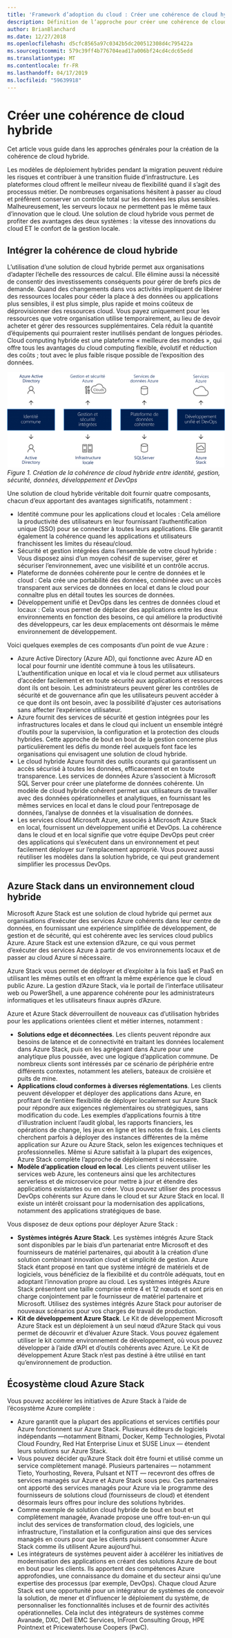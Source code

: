```yaml
---
title: 'Framework d’adoption du cloud : Créer une cohérence de cloud hybride'
description: Définition de l’approche pour créer une cohérence de cloud hybride
author: BrianBlanchard
ms.date: 12/27/2018
ms.openlocfilehash: d5cfc8565a97c0342b5dc200512308d4c795422a
ms.sourcegitcommit: 579c39ff4b776704ead17a006bf24cd4cdc65edd
ms.translationtype: MT
ms.contentlocale: fr-FR
ms.lasthandoff: 04/17/2019
ms.locfileid: "59639918"
---
```

# <a name="create-hybrid-cloud-consistency"></a>Créer une cohérence de cloud hybride

Cet article vous guide dans les approches générales pour la création de la cohérence de cloud hybride.

Les modèles de déploiement hybrides pendant la migration peuvent réduire les risques et contribuer à une transition fluide d’infrastructure. Les plateformes cloud offrent le meilleur niveau de flexibilité quand il s’agit des processus métier. De nombreuses organisations hésitent à passer au cloud et préfèrent conserver un contrôle total sur les données les plus sensibles. Malheureusement, les serveurs locaux ne permettent pas le même taux d’innovation que le cloud. Une solution de cloud hybride vous permet de profiter des avantages des deux systèmes : la vitesse des innovations du cloud ET le confort de la gestion locale.

## <a name="integrate-hybrid-cloud-consistency"></a>Intégrer la cohérence de cloud hybride

L’utilisation d’une solution de cloud hybride permet aux organisations d’adapter l’échelle des ressources de calcul. Elle élimine aussi la nécessité de consentir des investissements conséquents pour gérer de brefs pics de demande. Quand des changements dans vos activités impliquent de libérer des ressources locales pour céder la place à des données ou applications plus sensibles, il est plus simple, plus rapide et moins coûteux de déprovisionner des ressources cloud. Vous payez uniquement pour les ressources que votre organisation utilise temporairement, au lieu de devoir acheter et gérer des ressources supplémentaires. Cela réduit la quantité d’équipements qui pourraient rester inutilisés pendant de longues périodes. Cloud computing hybride est une plateforme « meilleure des mondes », qui offre tous les avantages du cloud computing flexible, évolutif et réduction des coûts ; tout avec le plus faible risque possible de l’exposition des données.

![Création de la cohérence de cloud hybride entre identité, gestion, sécurité, données, développement et DevOps](../../_images/hybrid-consistency.png)
*Figure 1. Création de la cohérence de cloud hybride entre identité, gestion, sécurité, données, développement et DevOps*

Une solution de cloud hybride véritable doit fournir quatre composants, chacun d’eux apportant des avantages significatifs, notamment :

- Identité commune pour les applications cloud et locales : Cela améliore la productivité des utilisateurs en leur fournissant l’authentification unique (SSO) pour se connecter à toutes leurs applications. Elle garantit également la cohérence quand les applications et utilisateurs franchissent les limites du réseau/cloud.
- Sécurité et gestion intégrées dans l’ensemble de votre cloud hybride : Vous disposez ainsi d’un moyen cohésif de superviser, gérer et sécuriser l’environnement, avec une visibilité et un contrôle accrus.
- Plateforme de données cohérente pour le centre de données et le cloud : Cela crée une portabilité des données, combinée avec un accès transparent aux services de données en local et dans le cloud pour connaître plus en détail toutes les sources de données.
- Développement unifié et DevOps dans les centres de données cloud et locaux : Cela vous permet de déplacer des applications entre les deux environnements en fonction des besoins, ce qui améliore la productivité des développeurs, car les deux emplacements ont désormais le même environnement de développement.
  
Voici quelques exemples de ces composants d’un point de vue Azure :

- Azure Active Directory (Azure AD), qui fonctionne avec Azure AD en local pour fournir une identité commune à tous les utilisateurs. L’authentification unique en local et via le cloud permet aux utilisateurs d’accéder facilement et en toute sécurité aux applications et ressources dont ils ont besoin. Les administrateurs peuvent gérer les contrôles de sécurité et de gouvernance afin que les utilisateurs peuvent accéder à ce que dont ils ont besoin, avec la possibilité d’ajuster ces autorisations sans affecter l’expérience utilisateur.
- Azure fournit des services de sécurité et gestion intégrées pour les infrastructures locales et dans le cloud qui incluent un ensemble intégré d’outils pour la supervision, la configuration et la protection des clouds hybrides. Cette approche de bout en bout de la gestion concerne plus particulièrement les défis du monde réel auxquels font face les organisations qui envisagent une solution de cloud hybride.
- Le cloud hybride Azure fournit des outils courants qui garantissent un accès sécurisé à toutes les données, efficacement et en toute transparence. Les services de données Azure s’associent à Microsoft SQL Server pour créer une plateforme de données cohérente. Un modèle de cloud hybride cohérent permet aux utilisateurs de travailler avec des données opérationnelles et analytiques, en fournissant les mêmes services en local et dans le cloud pour l’entreposage de données, l’analyse de données et la visualisation de données.
- Les services cloud Microsoft Azure, associés à Microsoft Azure Stack en local, fournissent un développement unifié et DevOps. La cohérence dans le cloud et en local signifie que votre équipe DevOps peut créer des applications qui s’exécutent dans un environnement et peut facilement déployer sur l’emplacement approprié. Vous pouvez aussi réutiliser les modèles dans la solution hybride, ce qui peut grandement simplifier les processus DevOps.

## <a name="azure-stack-in-a-hybrid-cloud-environment"></a>Azure Stack dans un environnement cloud hybride

Microsoft Azure Stack est une solution de cloud hybride qui permet aux organisations d’exécuter des services Azure cohérents dans leur centre de données, en fournissant une expérience simplifiée de développement, de gestion et de sécurité, qui est cohérente avec les services cloud publics Azure. Azure Stack est une extension d’Azure, ce qui vous permet d’exécuter des services Azure à partir de vos environnements locaux et de passer au cloud Azure si nécessaire.

Azure Stack vous permet de déployer et d’exploiter à la fois IaaS et PaaS en utilisant les mêmes outils et en offrant la même expérience que le cloud public Azure. La gestion d’Azure Stack, via le portail de l’interface utilisateur web ou PowerShell, a une apparence cohérente pour les administrateurs informatiques et les utilisateurs finaux auprès d’Azure.

Azure et Azure Stack déverrouillent de nouveaux cas d’utilisation hybrides pour les applications orientées client et métier internes, notamment :

- **Solutions edge et déconnectées**. Les clients peuvent répondre aux besoins de latence et de connectivité en traitant les données localement dans Azure Stack, puis en les agrégeant dans Azure pour une analytique plus poussée, avec une logique d’application commune. De nombreux clients sont intéressés par ce scénario de périphérie entre différents contextes, notamment les ateliers, bateaux de croisière et puits de mine.
- **Applications cloud conformes à diverses réglementations**. Les clients peuvent développer et déployer des applications dans Azure, en profitant de l’entière flexibilité de déployer localement sur Azure Stack pour répondre aux exigences réglementaires ou stratégiques, sans modification du code. Les exemples d’applications fournis à titre d’illustration incluent l’audit global, les rapports financiers, les opérations de change, les jeux en ligne et les notes de frais. Les clients cherchent parfois à déployer des instances différentes de la même application sur Azure ou Azure Stack, selon les exigences techniques et professionnelles. Même si Azure satisfait à la plupart des exigences, Azure Stack complète l’approche de déploiement si nécessaire.
- **Modèle d’application cloud en local**. Les clients peuvent utiliser les services web Azure, les conteneurs ainsi que les architectures serverless et de microservice pour mettre à jour et étendre des applications existantes ou en créer. Vous pouvez utiliser des processus DevOps cohérents sur Azure dans le cloud et sur Azure Stack en local. Il existe un intérêt croissant pour la modernisation des applications, notamment des applications stratégiques de base.

Vous disposez de deux options pour déployer Azure Stack :

- **Systèmes intégrés Azure Stack**. Les systèmes intégrés Azure Stack sont disponibles par le biais d’un partenariat entre Microsoft et des fournisseurs de matériel partenaires, qui aboutit à la création d’une solution combinant innovation cloud et simplicité de gestion. Azure Stack étant proposé en tant que système intégré de matériels et de logiciels, vous bénéficiez de la flexibilité et du contrôle adéquats, tout en adoptant l’innovation propre au cloud. Les systèmes intégrés Azure Stack présentent une taille comprise entre 4 et 12 nœuds et sont pris en charge conjointement par le fournisseur de matériel partenaire et Microsoft. Utilisez des systèmes intégrés Azure Stack pour autoriser de nouveaux scénarios pour vos charges de travail de production.
- **Kit de développement Azure Stack**. Le Kit de développement Microsoft Azure Stack est un déploiement à un seul nœud d’Azure Stack qui vous permet de découvrir et d’évaluer Azure Stack. Vous pouvez également utiliser le kit comme environnement de développement, où vous pouvez développer à l’aide d’API et d’outils cohérents avec Azure. Le Kit de développement Azure Stack n’est pas destiné à être utilisé en tant qu’environnement de production.

## <a name="azure-stack-one-cloud-ecosystem"></a>Écosystème cloud Azure Stack

Vous pouvez accélérer les initiatives de Azure Stack à l’aide de l’écosystème Azure complète :

- Azure garantit que la plupart des applications et services certifiés pour Azure fonctionnent sur Azure Stack. Plusieurs éditeurs de logiciels indépendants &mdash;notamment Bitnami, Docker, Kemp Technologies, Pivotal Cloud Foundry, Red Hat Enterprise Linux et SUSE Linux &mdash; étendent leurs solutions sur Azure Stack.
- Vous pouvez décider qu’Azure Stack doit être fourni et utilisé comme un service complètement managé. Plusieurs partenaires &mdash; notamment Tieto, Yourhosting, Revera, Pulsant et NTT &mdash; recevront des offres de services managés sur Azure et Azure Stack sous peu. Ces partenaires ont apporté des services managés pour Azure via le programme des fournisseurs de solutions cloud (fournisseurs de cloud) et étendent désormais leurs offres pour inclure des solutions hybrides.
- Comme exemple de solution cloud hybride de bout en bout et complètement managée, Avanade propose une offre tout-en-un qui inclut des services de transformation cloud, des logiciels, une infrastructure, l’installation et la configuration ainsi que des services managés en cours pour que les clients puissent consommer Azure Stack comme ils utilisent Azure aujourd’hui.
- Les intégrateurs de systèmes peuvent aider à accélérer les initiatives de modernisation des applications en créant des solutions Azure de bout en bout pour les clients. Ils apportent des compétences Azure approfondies, une connaissance du domaine et du secteur ainsi qu’une expertise des processus (par exemple, DevOps). Chaque cloud Azure Stack est une opportunité pour un intégrateur de systèmes de concevoir la solution, de mener et d’influencer le déploiement du système, de personnaliser les fonctionnalités incluses et de fournir des activités opérationnelles. Cela inclut des intégrateurs de systèmes comme Avanade, DXC, Dell EMC Services, InFront Consulting Group, HPE Pointnext et Pricewaterhouse Coopers (PwC).
